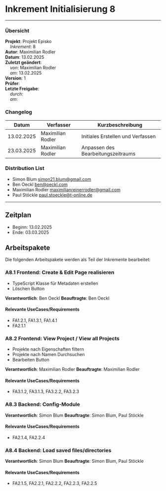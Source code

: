 # Inkrement Initialisierung 8

---

### Übersicht

**Projekt**: Projekt Episko \
&nbsp;&nbsp;&nbsp;&nbsp;_Inkrement_: 8\
**Autor**: Maximilian Rodler\
**Datum**: 13.02.2025\
**Zuletzt geändert**: \
&nbsp;&nbsp;&nbsp;&nbsp;_von_: Maximilian Rodler\
&nbsp;&nbsp;&nbsp;&nbsp;_am_: 13.02.2025\
**Version**: 1 \
**Prüfer**: \
**Letzte Freigabe**: \
&nbsp;&nbsp;&nbsp;&nbsp;_durch_: \
&nbsp;&nbsp;&nbsp;&nbsp;_am_:

### Changelog

| Datum      | Verfasser         | Kurzbeschreibung                   |
|------------|-------------------|------------------------------------|
| 13.02.2025 | Maximilian Rodler | Initiales Erstellen und Verfassen  |
| 23.03.2025 | Maximilian Rodler | Anpassen des Bearbeitungszeitraums |


### Distribution List

- Simon Blum <simon21.blum@gmail.com>
- Ben Oeckl <ben@oeckl.com>
- Maximilian Rodler <maximilianreinerrodler@gmail.com>
- Paul Stöckle <paul.stoeckle@t-online.de>

---

## Zeitplan

- Beginn: 13.02.2025
- Ende: 03.03.2025

## Arbeitspakete

Die folgenden Arbeitspakete werden als Teil der Inkremente bearbeitet:


### A8.1 Frontend: Create & Edit Page realisieren

- TypeScript Klasse für Metadaten erstellen
- Löschen Button

**Verantwortlich**: Ben Oeckl
**Beauftragte**: Ben Oeckl

#### Relevante UseCases/Requirements

- FA1.2.1, FA1.3.1, FA1.4.1
- FA2.1.1

### A8.2 Frontend: View Project / View all Projects

- Projekte nach Eigenschaften filtern
- Projekte nach Namen Durchsuchen
- Bearbeiten Button

**Verantwortlich**: Maximilian Rodler
**Beauftragte**: Maximilian Rodler

#### Relevante UseCases/Requirements

- FA3.1.2, FA3.1.3, FA3.2.2, FA3.2.3

### A8.3 Backend: Config-Module

**Verantwortlich**: Simon Blum
**Beauftragte**: Simon Blum, Paul Stöckle

#### Relevante UseCases/Requirements

- FA2.1.4, FA2.2.4

### A8.4 Backend: Load saved files/directories

**Verantwortlich**: Simon Blum
**Beauftragte**: Simon Blum, Paul Stöckle

#### Relevante UseCases/Requirements

- FA2.1.5, FA2.2.1, FA2.2.2, FA2.2.3, FA2.2.5

